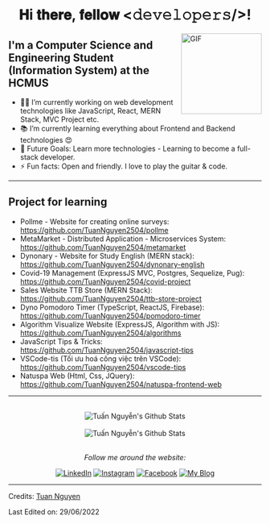 <div align="center">
<h1> 𝐇i 𝐭𝐡𝐞𝐫𝐞, 𝐟𝐞𝐥𝐥𝐨𝐰 <𝚍𝚎𝚟𝚎𝚕𝚘𝚙𝚎𝚛𝚜/>! </h1>
</div>

<img align="right" alt="GIF" height="160px" src="https://media.giphy.com/media/ES4Vcv8zWfIt2/giphy.gif" />

## I'm a Computer Science and Engineering Student (Information System) at the HCMUS

- 👨‍💻 I’m currently working on web development technologies like JavaScript, React, MERN Stack, MVC Project etc.
- 📚 I’m currently learning everything about Frontend and Backend technologies 😍
- 🎯 Future Goals: Learn more technologies - Learning to become a full-stack developer.
- ⚡ Fun facts: Open and friendly. I love to play the guitar & code.

---

## Project for learning

- Pollme - Website for creating online surveys: https://github.com/TuanNguyen2504/pollme
- MetaMarket - Distributed Application - Microservices System: https://github.com/TuanNguyen2504/metamarket
- Dynonary - Website for Study English (MERN stack): https://github.com/TuanNguyen2504/dynonary-english
- Covid-19 Management (ExpressJS MVC, Postgres, Sequelize, Pug): https://github.com/TuanNguyen2504/covid-project
- Sales Website TTB Store (MERN Stack): https://github.com/TuanNguyen2504/ttb-store-project
- Dyno Pomodoro Timer (TypeScript, ReactJS, Firebase): https://github.com/TuanNguyen2504/pomodoro-timer
- Algorithm Visualize Website (ExpressJS, Algorithm with JS): https://github.com/TuanNguyen2504/algorithms
- JavaScript Tips & Tricks: https://github.com/TuanNguyen2504/javascript-tips
- VSCode-tis (Tối ưu hoá công việc trên VSCode): https://github.com/TuanNguyen2504/vscode-tips
- Natuspa Web (Html, Css, JQuery): https://github.com/TuanNguyen2504/natuspa-frontend-web

---

<div align="center">
</br>
<img align="center" src="https://github-readme-stats.vercel.app/api?username=TuanNguyen2504&include_all_commits=true&count_private=true&show_icons=true&line_height=20&title_color=D93A7C&icon_color=F7D747&text_color=A9FEF7&bg_color=0,000000,141321" alt="Tuấn Nguyễn's Github Stats">
</br>
</br>

<img align="center" src="https://github-readme-stats.vercel.app/api/top-langs/?username=tuannguyen2504&theme=tokyonight&langs_count=6&layout=compact&hide=tsql,html,pug,css" alt="Tuấn Nguyễn's Github Stats">

</br>
</br>

<i>Follow me around the website:</i><br>

<a href="https://www.linkedin.com/in/nlatuan/" target="_blank"><img src="https://img.shields.io/badge/LinkedIn-%230077B5.svg?&style=flat-square&logo=linkedin&logoColor=white" alt="LinkedIn"></a>
<a href="https://www.instagram.com/_dyno.nguyen__/" target="_blank"><img src="https://img.shields.io/badge/Instagram-%23E4405F.svg?&style=flat-square&logo=instagram&logoColor=white" alt="Instagram"></a>
<a href="https://facebook.com/TuanNguyen250400/" target="_blank"><img src="https://img.shields.io/badge/Facebook-%231877F2.svg?&style=flat-square&logo=facebook&logoColor=white" alt="Facebook"></a>
<a href="https://dynonguyen.com/" target="_blank"><img src="https://img.shields.io/static/v1?label=My Blog&message=dynonguyen.com&color=f27232" alt="My Blog"></a>

</div>

---

Credits: [Tuan Nguyen](https://github.com/TuanNguyen2504/)

Last Edited on: 29/06/2022
